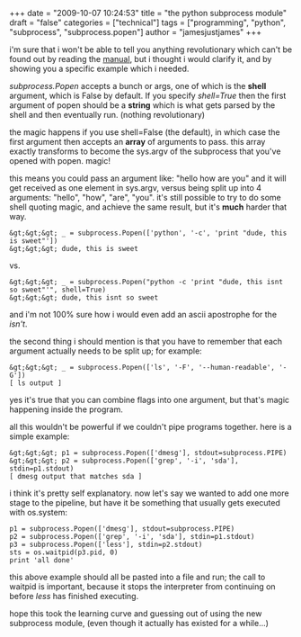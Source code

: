 +++
date = "2009-10-07 10:24:53"
title = "the python subprocess module"
draft = "false"
categories = ["technical"]
tags = ["programming", "python", "subprocess", "subprocess.popen"]
author = "jamesjustjames"
+++

i'm sure that i won't be able to tell you anything revolutionary which can't be found out by reading the <a href="http://docs.python.org/library/subprocess.html">manual</a>, but i thought i would clarify it, and by showing you a specific example which i needed.

<em>subprocess.Popen</em> accepts a bunch or args, one of which is the <strong>shell</strong> argument, which is False by default. If you specify <em>shell=True</em> then the first argument of popen should be a <strong>string</strong> which is what gets parsed by the shell and then eventually run. (nothing revolutionary)

the magic happens if you use shell=False (the default), in which case the first argument then accepts an <strong>array</strong> of arguments to pass. this array exactly transforms to become the sys.argv of the subprocess that you've opened with popen. magic!

this means you could pass an argument like: "hello how are you" and it will get received as one element in sys.argv, versus being split up into 4 arguments: "hello", "how", "are", "you". it's still possible to try to do some shell quoting magic, and achieve the same result, but it's <strong>much</strong> harder that way.

```
&gt;&gt;&gt; _ = subprocess.Popen(['python', '-c', 'print "dude, this is sweet"'])
&gt;&gt;&gt; dude, this is sweet
```
vs.

```
&gt;&gt;&gt; _ = subprocess.Popen("python -c 'print "dude, this isnt so sweet"'", shell=True)
&gt;&gt;&gt; dude, this isnt so sweet
```
and i'm not 100% sure how i would even add an ascii apostrophe for the <em>isn't</em>.

the second thing i should mention is that you have to remember that each argument actually needs to be split up; for example:

```
&gt;&gt;&gt; _ = subprocess.Popen(['ls', '-F', '--human-readable', '-G'])
[ ls output ]
```
yes it's true that you can combine flags into one argument, but that's magic happening inside the program.

all this wouldn't be powerful if we couldn't pipe programs together. here is a simple example:

```
&gt;&gt;&gt; p1 = subprocess.Popen(['dmesg'], stdout=subprocess.PIPE)
&gt;&gt;&gt; p2 = subprocess.Popen(['grep', '-i', 'sda'], stdin=p1.stdout)
[ dmesg output that matches sda ]
```
i think it's pretty self explanatory. now let's say we wanted to add one more stage to the pipeline, but have it be something that usually gets executed with os.system:

```
p1 = subprocess.Popen(['dmesg'], stdout=subprocess.PIPE)
p2 = subprocess.Popen(['grep', '-i', 'sda'], stdin=p1.stdout)
p3 = subprocess.Popen(['less'], stdin=p2.stdout)
sts = os.waitpid(p3.pid, 0)
print 'all done'
```
this above example should all be pasted into a file and run; the call to waitpid is important, because it stops the interpreter from continuing on before <em>less</em> has finished executing.

hope this took the learning curve and guessing out of using the new subprocess module, (even though it actually has existed for a while...)

